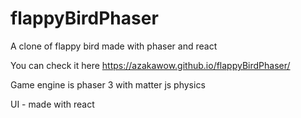 # flappyBirdPhaser
A clone of flappy bird made with phaser and react

You can check it here https://azakawow.github.io/flappyBirdPhaser/

Game engine is phaser 3 with matter js physics

UI - made with react

